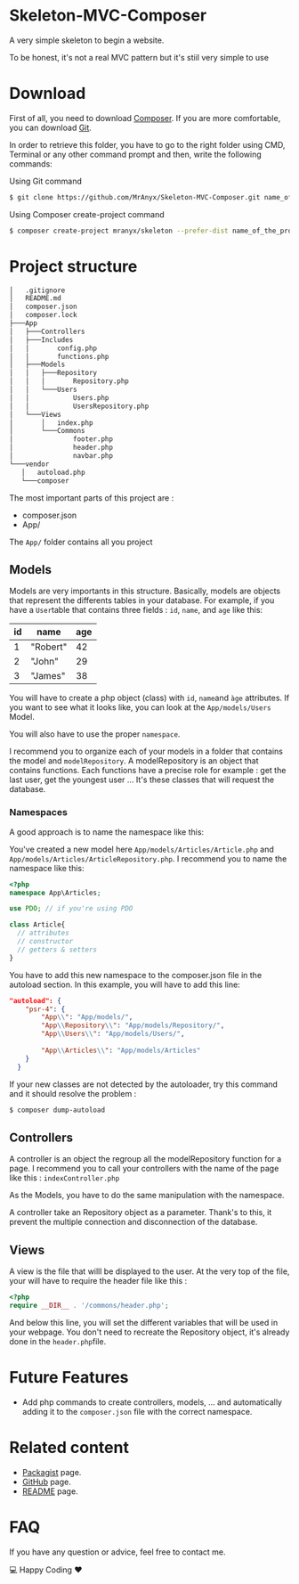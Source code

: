 # Skeleton-MVC-Composer
A very simple skeleton to begin a website.

To be honest, it's not a real MVC pattern but it's stiil very simple to use

# Download
First of all, you need to download [Composer](https://getcomposer.org/download/). If you are more comfortable, you can download [Git](https://git-scm.com/).

In order to retrieve this folder, you have to go to the right folder using CMD, Terminal or any other command prompt and then, write the following commands:

Using Git command

```bash
$ git clone https://github.com/MrAnyx/Skeleton-MVC-Composer.git name_of_the_project
```

Using Composer create-project command
```bash
$ composer create-project mranyx/skeleton --prefer-dist name_of_the_project
```

# Project structure
 ```bash
│   .gitignore
│   README.md
│   composer.json
│   composer.lock
├───App
│   ├───Controllers
│   ├───Includes
│   │       config.php
│   │       functions.php
│   ├───Models
│   │   ├───Repository
│   │   │       Repository.php
│   │   └───Users
│   │           Users.php
│   │           UsersRepository.php
│   └───Views
│       │   index.php
│       └───Commons
│               footer.php
│               header.php
│               navbar.php
└───vendor
    │   autoload.php
    └───composer
 ```
The most important parts of this project are :
  - composer.json
  - App/

The ```App/``` folder contains all you project

## Models
Models are very importants in this structure. Basically, models are objects that represent the differents tables in your database.
For example, if you have a ```User```table that contains three fields : ```id```, ```name```, and ```age``` like this:

  |id|name|age|
  |-|--------|--|
  |1|"Robert"|42|
  |2|"John"|29|
  |3|"James"|38|
  
You will have to create a php object (class) with ```id```, ```name```and ```àge``` attributes. If you want to see what it looks like,  you can look at the ```App/models/Users``` Model.

You will also have to use the proper ```namespace```.

I recommend you to organize each of your models in a folder that contains the model and ```modelRepository```. A modelRepository is an object that contains functions. Each functions have a precise role for example : get the last user, get the youngest user ... It's these classes that will request the database.

### Namespaces
A good approach is to name the namespace like this:

You've created a new model here ```App/models/Articles/Article.php``` and ```App/models/Articles/ArticleRepository.php```. I recommend you to name the namespace like this:

```php
<?php
namespace App\Articles;

use PDO; // if you're using PDO

class Article{
  // attributes
  // constructor
  // getters & setters
}
```
You have to add this new namespace to the composer.json file in the autoload section. In this example, you will have to add this line:

```json
"autoload": {
    "psr-4": {
        "App\\": "App/models/",
        "App\\Repository\\": "App/models/Repository/",
        "App\\Users\\": "App/models/Users/",
          
        "App\\Articles\\": "App/models/Articles"
    }
  }
```

If your new classes are not detected by the autoloader, try this command and it should resolve the problem : 
```bash
$ composer dump-autoload
```

## Controllers

A controller is an object the regroup all the modelRepository function for a page. I recommend you to call your controllers with the name of the page like this : ```indexController.php```

As the Models, you have to do the same manipulation with the namespace.

A controller take an Repository object as a parameter. Thank's to this, it prevent the multiple connection and disconnection of the database.

## Views

A view is the file that willl be displayed to the user. At the very top of the file, your will have to require the header file like this : 
```php
<?php
require __DIR__ . '/commons/header.php';
```

And below this line, you will set the different variables that will be used in your webpage.
You don't need to recreate the Repository object, it's already done in the ```header.php```file.


# Future Features

- Add php commands to create controllers, models, ... and automatically adding it to the ```composer.json``` file with the correct namespace.

# Related content
- [Packagist](https://packagist.org/packages/mranyx/skeleton) page.
- [GitHub](https://github.com/MrAnyx/Skeleton-MVC-Composer) page.
- [README](https://mranyx.github.io/Skeleton-MVC-Composer/) page.

# FAQ
If you have any question or advice, feel free to contact me.

:computer: Happy Coding :heart:

